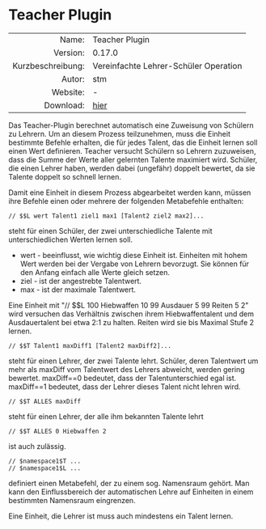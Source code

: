 # Teacher Plugin

| | |
| ---: | --- |
| Name: | Teacher Plugin |
| Version: | 0.17.0 |
| Kurzbeschreibung: | Vereinfachte Lehrer-Schüler Operation |
| Autor: | stm |
| Website: | - |
| Download: | [hier](/de/download/#teacher) |

Das Teacher-Plugin berechnet automatisch eine Zuweisung von Schülern
zu Lehrern. Um an diesem Prozess teilzunehmen, muss die Einheit
bestimmte Befehle erhalten, die für jedes Talent, das die Einheit lernen
soll einen Wert definieren. Teacher versucht Schülern so Lehrern zuzuweisen,
dass die Summe der Werte aller gelernten Talente maximiert wird. Schüler, die 
einen Lehrer haben, werden dabei (ungefähr) doppelt bewertet, da sie Talente
doppelt so schnell lernen.


Damit eine Einheit in diesem Prozess abgearbeitet werden kann, müssen ihre
Befehle einen oder mehrere der folgenden Metabefehle enthalten:

    // $$L wert Talent1 ziel1 max1 [Talent2 ziel2 max2]...

steht für einen Schüler, der zwei unterschiedliche Talente mit 
unterschiedlichen Werten lernen soll. 

* wert  -  beeinflusst, wie wichtig diese Einheit ist. Einheiten mit hohem Wert werden bei der 
          Vergabe von Lehrern bevorzugt.  Sie können für den Anfang einfach alle Werte gleich setzen.
* ziel   - ist der angestrebte Talentwert. 
*  max   -  ist der maximale Talentwert.

Eine Einheit mit "// $$L 100 Hiebwaffen 10 99 Ausdauer 5 99 Reiten 5 2" wird versuchen das 
Verhältnis zwischen ihrem Hiebwaffentalent und dem Ausdauertalent bei etwa 2:1 zu halten. Reiten 
wird sie bis Maximal Stufe 2 lernen.
        
    // $$T Talent1 maxDiff1 [Talent2 maxDiff2]...

steht für einen Lehrer, der zwei Talente lehrt. Schüler, deren Talentwert
um mehr als maxDiff vom Talentwert des Lehrers abweicht, werden gering
bewertet. maxDiff==0 bedeutet, dass der Talentunterschied egal ist. 
maxDiff==1 bedeutet, dass der Lehrer dieses Talent nicht lehren wird.

    // $$T ALLES maxDiff

steht für einen Lehrer, der alle ihm bekannten Talente lehrt

    // $$T ALLES 0 Hiebwaffen 2

ist auch zulässig.
        
    // $namespace1$T ...
    // $namespace1$L ...

definiert einen Metabefehl, der zu einem sog. Namensraum gehört. Man kann
den Einflussbereich der automatischen Lehre auf Einheiten in einem bestimmten
Namensraum eingrenzen.  

Eine Einheit, die Lehrer ist muss auch mindestens ein Talent lernen.

